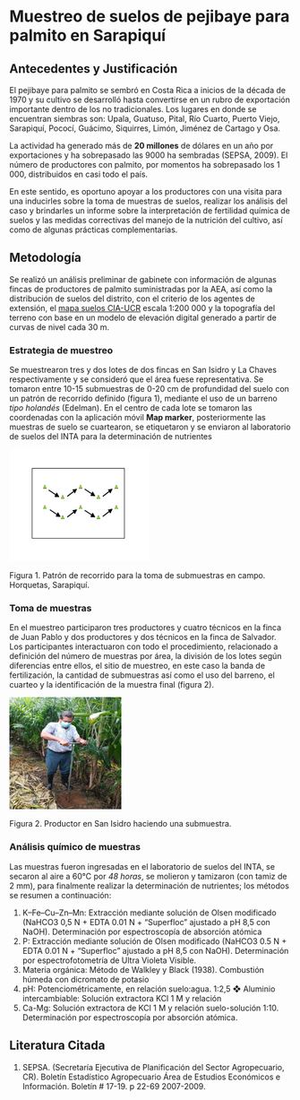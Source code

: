 # Muestreo de suelos de pejibaye para palmito en Sarapiquí

## Antecedentes y Justificación

El pejibaye para palmito se sembró en Costa Rica a inicios de la década de 1970 y su cultivo se desarrolló hasta convertirse en un rubro de exportación importante dentro de los no tradicionales. Los lugares en donde se encuentran siembras son: Upala, Guatuso, Pital, Río Cuarto, Puerto Viejo, Sarapiquí, Pococí, Guácimo, Siquirres, Limón, Jiménez de Cartago y Osa.

La actividad ha generado más de __20 millones__ de dólares en un año por exportaciones y ha sobrepasado las 9000 ha sembradas (SEPSA, 2009). El número de productores con palmito, por momentos ha sobrepasado los 1 000, distribuidos en casi todo el país.

En este sentido, es oportuno apoyar a los productores con una visita para una inducirles sobre la toma de muestras de suelos, realizar los análisis del caso y brindarles un informe sobre la interpretación de fertilidad química de suelos y las medidas correctivas del manejo de la nutrición del cultivo, así como de algunas prácticas complementarias.

## Metodología

Se realizó un análisis preliminar de gabinete con información de algunas fincas de productores de palmito suministradas por la AEA, así como la distribución de suelos del distrito, con el criterio de los agentes de extensión, el [mapa suelos CIA-UCR](http://www.cia.ucr.ac.cr/es/mapa-de-suelos-de-costa-rica) escala 1:200 000 y la topografía del terreno con base en un modelo de elevación digital generado a partir de curvas de nivel cada 30 m.


### Estrategia de muestreo

Se muestrearon tres y dos lotes de dos fincas en San Isidro y La Chaves respectivamente y se consideró que el área fuese representativa. Se tomaron entre 10-15 submuestras de 0-20 cm de profundidad del suelo con un patrón de recorrido definido (figura 1), mediante el uso de un barreno *tipo holandés* (Edelman). En el centro de cada lote se tomaron las coordenadas con la aplicación móvil __Map marker__, posteriormente las muestras de suelo se cuartearon, se etiquetaron y se enviaron al laboratorio de suelos del INTA para la determinación de nutrientes


<img src="muestreo.jpg" width="250" height="200">

Figura 1. Patrón de recorrido para la toma de submuestras en campo. Horquetas, Sarapiquí.


### Toma de muestras 


En el muestreo participaron tres productores y cuatro técnicos en la finca de Juan Pablo y dos productores y dos técnicos en la finca de Salvador. Los participantes interactuaron con todo el procedimiento, relacionado a definición del número de muestras por área, la división de los lotes según diferencias entre ellos, el sitio de muestreo, en este caso la banda de fertilización, la cantidad de submuestras así como el uso del barreno, el cuarteo y la identificación de la muestra final (figura 2).


<img src="productor.jpg" width="200" height="200">

Figura 2. Productor en San Isidro haciendo una submuestra.


### Análisis químico de muestras

Las muestras fueron ingresadas en el laboratorio de suelos del INTA, se secaron al aire a 60°C por *48 horas*, se molieron y tamizaron (con tamiz de 2 mm), para finalmente realizar la determinación de nutrientes; los métodos se resumen a continuación:

1. K–Fe–Cu–Zn–Mn: Extracción mediante solución de Olsen modificado (NaHCO3 0,5 N + EDTA 0.01 N + “Superfloc” ajustado a pH 8,5 con NaOH). Determinación por espectroscopía de absorción atómica
2. P: Extracción mediante solución de Olsen modificado (NaHCO3 0.5 N + EDTA 0.01 N + “Superfloc” ajustado a pH 8,5 con NaOH). Determinación por espectrofotometría de Ultra Violeta Visible.
3. Materia orgánica: Método de Walkley y Black (1938). Combustión húmeda con dicromato de potasio
4. pH: Potenciométricamente, en relación suelo:agua. 1:2,5
❖	Aluminio intercambiable: Solución extractora KCl 1 M y relación
5. Ca-Mg: Solución extractora de KCl 1 M y relación suelo-solución 1:10. Determinación por espectroscopía por absorción atómica.



## Literatura Citada

1. SEPSA. (Secretaría Ejecutiva de Planificación del Sector Agropecuario, CR). Boletín Estadístico Agropecuario Área de Estudios Económicos e Información. Boletín # 17-19. p 22-69 2007-2009.





